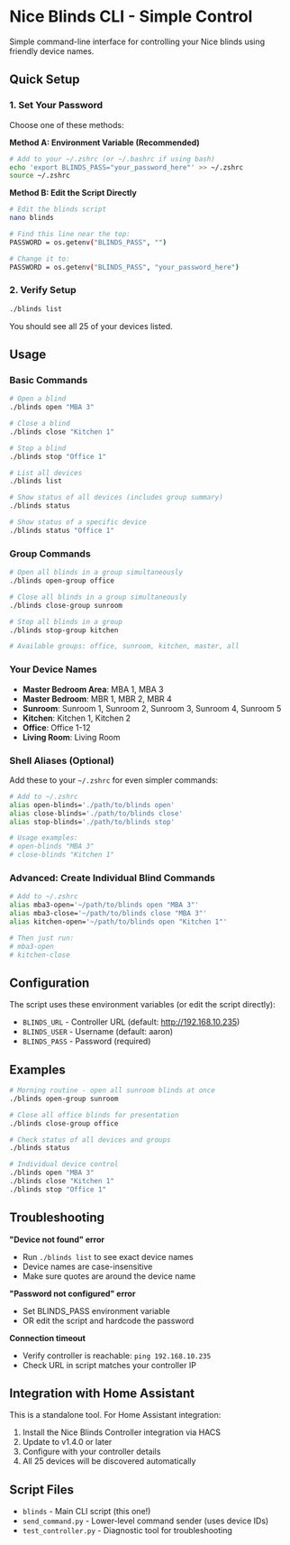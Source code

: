 # Nice Blinds CLI - Simple Control

Simple command-line interface for controlling your Nice blinds using friendly device names.

## Quick Setup

### 1. Set Your Password

Choose one of these methods:

**Method A: Environment Variable (Recommended)**
```bash
# Add to your ~/.zshrc (or ~/.bashrc if using bash)
echo 'export BLINDS_PASS="your_password_here"' >> ~/.zshrc
source ~/.zshrc
```

**Method B: Edit the Script Directly**
```bash
# Edit the blinds script
nano blinds

# Find this line near the top:
PASSWORD = os.getenv("BLINDS_PASS", "")

# Change it to:
PASSWORD = os.getenv("BLINDS_PASS", "your_password_here")
```

### 2. Verify Setup

```bash
./blinds list
```

You should see all 25 of your devices listed.

## Usage

### Basic Commands

```bash
# Open a blind
./blinds open "MBA 3"

# Close a blind  
./blinds close "Kitchen 1"

# Stop a blind
./blinds stop "Office 1"

# List all devices
./blinds list

# Show status of all devices (includes group summary)
./blinds status

# Show status of a specific device
./blinds status "Office 1"
```

### Group Commands

```bash
# Open all blinds in a group simultaneously
./blinds open-group office

# Close all blinds in a group simultaneously
./blinds close-group sunroom

# Stop all blinds in a group
./blinds stop-group kitchen

# Available groups: office, sunroom, kitchen, master, all
```

### Your Device Names

- **Master Bedroom Area**: MBA 1, MBA 3
- **Master Bedroom**: MBR 1, MBR 2, MBR 4
- **Sunroom**: Sunroom 1, Sunroom 2, Sunroom 3, Sunroom 4, Sunroom 5
- **Kitchen**: Kitchen 1, Kitchen 2
- **Office**: Office 1-12
- **Living Room**: Living Room

### Shell Aliases (Optional)

Add these to your `~/.zshrc` for even simpler commands:

```bash
# Add to ~/.zshrc
alias open-blinds='./path/to/blinds open'
alias close-blinds='./path/to/blinds close'
alias stop-blinds='./path/to/blinds stop'

# Usage examples:
# open-blinds "MBA 3"
# close-blinds "Kitchen 1"
```

### Advanced: Create Individual Blind Commands

```bash
# Add to ~/.zshrc
alias mba3-open='~/path/to/blinds open "MBA 3"'
alias mba3-close='~/path/to/blinds close "MBA 3"'
alias kitchen-open='~/path/to/blinds open "Kitchen 1"'

# Then just run:
# mba3-open
# kitchen-close
```

## Configuration

The script uses these environment variables (or edit the script directly):

- `BLINDS_URL` - Controller URL (default: http://192.168.10.235)
- `BLINDS_USER` - Username (default: aaron)
- `BLINDS_PASS` - Password (required)

## Examples

```bash
# Morning routine - open all sunroom blinds at once
./blinds open-group sunroom

# Close all office blinds for presentation
./blinds close-group office

# Check status of all devices and groups
./blinds status

# Individual device control
./blinds open "MBA 3"
./blinds close "Kitchen 1"
./blinds stop "Office 1"
```

## Troubleshooting

**"Device not found" error**
- Run `./blinds list` to see exact device names
- Device names are case-insensitive
- Make sure quotes are around the device name

**"Password not configured" error**
- Set BLINDS_PASS environment variable
- OR edit the script and hardcode the password

**Connection timeout**
- Verify controller is reachable: `ping 192.168.10.235`
- Check URL in script matches your controller IP

## Integration with Home Assistant

This is a standalone tool. For Home Assistant integration:
1. Install the Nice Blinds Controller integration via HACS
2. Update to v1.4.0 or later
3. Configure with your controller details
4. All 25 devices will be discovered automatically

## Script Files

- `blinds` - Main CLI script (this one!)
- `send_command.py` - Lower-level command sender (uses device IDs)
- `test_controller.py` - Diagnostic tool for troubleshooting

